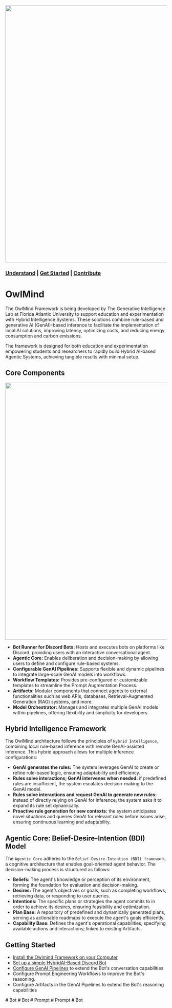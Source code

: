 

<img src="docs/images/owlmind-banner.png" width=800>

### [Understand](./README.md) | [Get Started](./README.md#getting-started) | [Contribute](./CONTRIBUTING.md)

# OwlMind 

The OwlMind Framework is being developed by The Generative Intelligence Lab at Florida Atlantic University to support education and experimentation with Hybrid Intelligence Systems. These solutions combine rule-based and generative AI (GenAI)-based inference to facilitate the implementation of local AI solutions, improving latency, optimizing costs, and reducing energy consumption and carbon emissions.

The framework is designed for both education and experimentation empowering students and researchers to rapidly build Hybrid AI-based Agentic Systems, achieving tangible results with minimal setup.


## Core Components


<img src="docs/images/owlmind-arch.png" width=800>

* **Bot Runner for Discord Bots:** Hosts and executes bots on platforms like Discord, providing users with an interactive conversational agent.
* **Agentic Core:** Enables deliberation and decision-making by allowing users to define and configure rule-based systems.
* **Configurable GenAI Pipelines:** Supports flexible and dynamic pipelines to integrate large-scale GenAI models into workflows.
* **Workflow Templates:** Provides pre-configured or customizable templates to streamline the Prompt Augmentation Process.
* **Artifacts:** Modular components that connect agents to external functionalities such as web APIs, databases, Retrieval-Augmented Generation (RAG) systems, and more.
* **Model Orchestrator:** Manages and integrates multiple GenAI models within pipelines, offering flexibility and simplicity for developers.


## Hybrid Intelligence Framework

The OwlMind architecture follows the principles of ``Hybrid Intelligence``, combining local rule-based inference with remote GenAI-assisted inference. This hybrid approach allows for multiple inference configurations:

* **GenAI generates the rules:**  The system leverages GenAI to create or refine rule-based logic, ensuring adaptability and efficiency.
* **Rules solve interactions; GenAI intervenes when needed:** if predefined rules are insufficient, the system escalates decision-making to the GenAI model.
* **Rules solve interactions and request GenAI to generate new rules:** instead of directly relying on GenAI for inference, the system asks it to expand its rule set dynamically.
* **Proactive rule generation for new contexts:** the system anticipates novel situations and queries GenAI for relevant rules before issues arise, ensuring continuous learning and adaptability.


## Agentic Core: Belief-Desire-Intention (BDI) Model


The ``Agentic Core`` adheres to the ``Belief-Desire-Intention (BDI) framework``, a cognitive architecture that enables goal-oriented agent behavior. The decision-making process is structured as follows:

* **Beliefs:** The agent's knowledge or perception of its environment, forming the foundation for evaluation and decision-making.
* **Desires:** The agent’s objectives or goals, such as completing workflows, retrieving data, or responding to user queries.
* **Intentions:** The specific plans or strategies the agent commits to in order to achieve its desires, ensuring feasibility and optimization.
* **Plan Base:** A repository of predefined and dynamically generated plans, serving as actionable roadmaps to execute the agent's goals efficiently.
* **Capability Base:** Defines the agent's operational capabilities, specifying available actions and interactions; linked to existing Artifacts.


## Getting Started

* [Install the Owlmind Framework on your Computer](./INSTALLING.md)
* [Set up a simple HybridAI-Based Discord Bot](./INSTALLING.md)
* [Configure GenAI Pipelines](./CONFIG.md) to extend the Bot's conversation capabilities
* Configure Prompt Engineering Workflows to improve the Bot's reasoning.
* Configure Artifacts in the GenAI Pipelines to extend the Bot's reasoning capabilities

#   B o t  
 #   B o t  
 #   P r o m p t  
 #   P r o m p t  
 #   B o t  
 